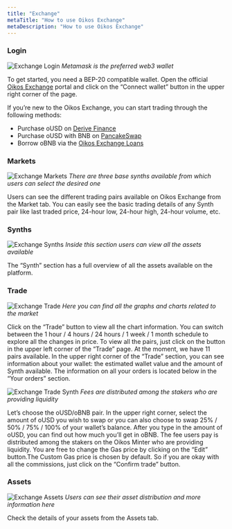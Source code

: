 ```yaml
---
title: "Exchange"
metaTitle: "How to use Oikos Exchange"
metaDescription: "How to use Oikos Exchange"
---
```

### Login

![Exchange Login](exchangeLogin.gif)
*Metamask is the preferred web3 wallet*

To get started, you need a BEP-20 compatible wallet. Open the official [Oikos Exchange](https://oikos.exchange/) portal and click on the “Connect wallet” button in the upper right corner of the page.

If you’re new to the Oikos Exchange, you can start trading through the following methods:
- Purchase oUSD on [Derive Finance](https://derive.fi/)
- Purchase oUSD with BNB on [PancakeSwap](https://pancakeswap.finance/swap/0x6bf2be9468314281cd28a94c35f967cafd388325?inputCurrency=BNB)
- Borrow oBNB via the [Oikos Exchange Loans](https://oikos.exchange/#/loans)

### Markets

![Exchange Markets](exchangeMarkets.gif)
*There are three base synths available from which users can select the desired one*

Users can see the different trading pairs available on Oikos Exchange from the Market tab. You can easily see the basic trading details of any Synth pair like last traded price, 24-hour low, 24-hour high, 24-hour volume, etc.

### Synths

![Exchange Synths](exchangeSynths.gif)
*Inside this section users can view all the assets available*

The “Synth” section has a full overview of all the assets available on the platform.

### Trade

![Exchange Trade](exchangeTrade2.gif)
*Here you can find all the graphs and charts related to the market*

Click on the “Trade” button to view all the chart information. You can switch between the 1 hour / 4 hours / 24 hours / 1 week / 1 month schedule to explore all the changes in price. To view all the pairs, just click on the button in the upper left corner of the “Trade” page. At the moment, we have 11 pairs available. In the upper right corner of the “Trade” section, you can see information about your wallet: the estimated wallet value and the amount of Synth available. The information on all your orders is located below in the “Your orders” section.

![Exchange Trade Synth](exchangeTradeSynthWOusd.gif)
*Fees are distributed among the stakers who are providing liquidity*

Let’s choose the oUSD/oBNB pair. In the upper right corner, select the amount of oUSD you wish to swap or you can also choose to swap 25% / 50% / 75% / 100% of your wallet’s balance. After you type in the amount of oUSD, you can find out how much you’ll get in oBNB. The fee users pay is distributed among the stakers on the Oikos Minter who are providing liquidity. You are free to change the Gas price by clicking on the “Edit” button.The Custom Gas price is chosen by default. So if you are okay with all the commissions, just click on the “Confirm trade” button.

### Assets

![Exchange Assets](exchangeAssets.gif)
*Users can see their asset distribution and more information here*

Check the details of your assets from the Assets tab.

